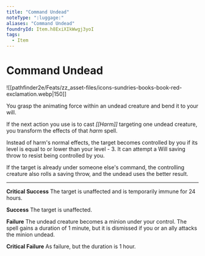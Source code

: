 ```yaml
---
title: "Command Undead"
noteType: ":luggage:"
aliases: "Command Undead"
foundryId: Item.h8ExiXIkWwgj3yoI
tags:
  - Item
---
```


# Command Undead
![[pathfinder2e/Feats/zz_asset-files/icons-sundries-books-book-red-exclamation.webp|150]]

You grasp the animating force within an undead creature and bend it to your will.

If the next action you use is to cast _[[Harm]]_ targeting one undead creature, you transform the effects of that _harm_ spell.

Instead of harm's normal effects, the target becomes controlled by you if its level is equal to or lower than your level - 3. It can attempt a Will saving throw to resist being controlled by you.

If the target is already under someone else's command, the controlling creature also rolls a saving throw, and the undead uses the better result.

* * *

**Critical Success** The target is unaffected and is temporarily immune for 24 hours.

**Success** The target is unaffected.

**Failure** The undead creature becomes a minion under your control. The spell gains a duration of 1 minute, but it is dismissed if you or an ally attacks the minion undead.

**Critical Failure** As failure, but the duration is 1 hour.
